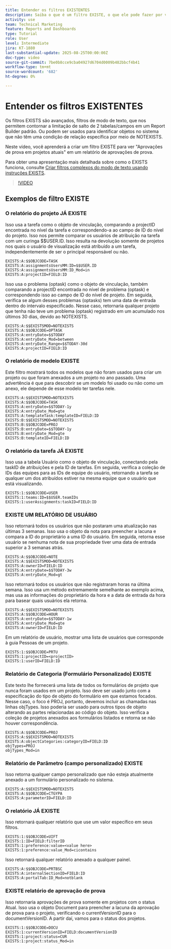 ```yaml
---
title: Entender os filtros EXISTENTES
description: Saiba o que é um filtro EXISTE, o que ele pode fazer por você e como você pode criá-lo do zero. Além disso, veja vários exemplos úteis de filtros EXISTS.
activity: use
team: Technical Marketing
feature: Reports and Dashboards
type: Tutorial
role: User
level: Intermediate
jira: KT-1880
last-substantial-update: 2025-08-25T00:00:00Z
doc-type: video
source-git-commit: 7be0b8cce9cba04927d6704d0009b482bbcf4b41
workflow-type: tm+mt
source-wordcount: '682'
ht-degree: 0%

---
```


# Entender os filtros EXISTENTES

Os filtros EXISTS são avançados, filtros de modo de texto, que nos permitem contornar a limitação de salto de 2 tabelas/campos em um Report Builder padrão. Ou podem ser usados para identificar objetos no sistema que não têm uma condição de relação específica por meio de NOTEXISTS.

Neste vídeo, você aprenderá a criar um filtro EXISTE para ver &quot;Aprovações de prova em projetos atuais&quot; em um relatório de aprovações de prova.

Para obter uma apresentação mais detalhada sobre como o EXISTS funciona, consulte [Criar filtros complexos do modo de texto usando instruções EXISTS](https://experienceleague.adobe.com/pt-br/docs/workfront/using/reporting/reports/text-mode/create-complex-text-mode-filters-using-exists-statements).

>[!VIDEO](https://video.tv.adobe.com/v/3471208/?quality=12&learn=on&enablevpops&captions=por_br)

## Exemplos de filtro EXISTE

### O relatório do projeto JÁ EXISTE

Isso usa a tarefa como o objeto de vinculação, comparando a projectID encontrada no nível da tarefa e correspondendo-a ao campo de ID do nível do projeto. Isso nos permite comparar os usuários de atribuição na tarefa com um curinga $$USER.ID. Isso resulta na devolução somente de projetos nos quais o usuário de visualização está atribuído a um
tarefa, independentemente de ser o principal responsável ou não.

```
EXISTS:A:$$OBJCODE=TASK
EXISTS:A:assignmentsUsersMM:ID=$$USER.ID
EXISTS:A:assignmentsUsersMM:ID_Mod=in
EXISTS:A:projectID=FIELD:ID
```


Isso usa o problema (optask) como o objeto de vinculação, também comparando a projectID encontrada no nível de problema (optask) e correspondendo isso ao campo de ID do nível de projeto. Em seguida, verifica se algum desses problemas (optasks) tem uma data de entrada dentro do intervalo especificado. Nesse caso, retornaria qualquer projeto que tenha
não teve um problema (optask) registrado em um acumulado nos últimos 30 dias, devido ao NOTEXISTS.

```
EXISTS:A:$$EXISTSMOD=NOTEXISTS
EXISTS:A:$$OBJCODE=OPTASK
EXISTS:A:entryDate=$$TODAY
EXISTS:A:entryDate_Mod=between
EXISTS:A:entryDate_Range=$$TODAY-30d
EXISTS:A:projectID=FIELD:ID
```

### O relatório de modelo EXISTE

Este filtro mostrará todos os modelos que não foram usados para criar um projeto ou que foram anexados a um projeto no ano passado. Uma advertência é que para descobrir se um modelo foi usado ou não como um anexo, ele depende de esse modelo ter tarefas nele.

```
EXISTS:A:$$EXISTSMOD=NOTEXISTS
EXISTS:A:$$OBJCODE=TASK
EXISTS:A:entryDate=$$TODAY-1y
EXISTS:A:entryDate_Mod=gte
EXISTS:A:templateTask:templateID=FIELD:ID
EXISTS:B:$$EXISTSMOD=NOTEXISTS
EXISTS:B:$$OBJCODE=PROJ
EXISTS:B:entryDate=$$TODAY-1y
EXISTS:B:entryDate_Mod=gte
EXISTS:B:templateID=FIELD:ID
```

### O relatório da tarefa JÁ EXISTE

Isso usa a tabela Usuário como o objeto de vinculação, conectando pela taskID de atribuições e pela ID de tarefas. Em seguida, verifica a coleção de IDs das equipes para as IDs de equipe do usuário, retornando a tarefa se qualquer um dos atribuídos estiver na mesma equipe que o usuário que está visualizando.

```
EXISTS:1:$$OBJCODE=USER
EXISTS:1:teams:ID=$$USER.teamIDs
EXISTS:1:userAssignments:taskID=FIELD:ID
```

### EXISTE UM RELATÓRIO DE USUÁRIO

Isso retornará todos os usuários que não postaram uma atualização nas últimas 3 semanas. Isso usa o objeto da nota para preencher a lacuna e compara a ID do proprietário a uma ID do usuário. Em seguida, retorna esse usuário se nenhuma nota de sua propriedade tiver uma data de entrada superior a 3 semanas atrás.

```
EXISTS:A:$$OBJCODE=NOTE
EXISTS:A:$$EXISTSMOD=NOTEXISTS
EXISTS:A:ownerID=FIELD:ID
EXISTS:A:entryDate=$$TODAY-3w
EXISTS:A:entryDate_Mod=gt
```

Isso retornará todos os usuários que não registraram horas na última semana. Isso usa um método extremamente semelhante ao exemplo acima, mas usa as informações do proprietário da hora e a data de entrada da hora para basear quais usuários ela retorna.

```
EXISTS:A:$$EXISTSMOD=NOTEXISTS
EXISTS:A:$$OBJCODE=HOUR
EXISTS:A:entryDate=$$TODAY-1w
EXISTS:A:entryDate_Mod=gte
EXISTS:A:ownerID=FIELD:ID
```

Em um relatório de usuário, mostrar uma lista de usuários que corresponde à guia Pessoas de um projeto.

```
EXISTS:1:$$OBJCODE=PRTU
EXISTS:1:projectID=<projectID>
EXISTS:1:userID=FIELD:ID
```

### Relatório de Categoria (Formulário Personalizado) EXISTE

Este texto lhe fornecerá uma lista de todos os formulários de projeto que nunca foram usados em um projeto. Isso deve ser usado junto com a especificação do tipo de objeto do formulário em que estamos focados. Nesse caso, o foco é PROJ, portanto, devemos incluir as chamadas nas linhas objTypes. Isso poderia ser usado
para outros tipos de objeto alterando as partes relacionadas ao código do objeto. Isso verifica a coleção de projetos anexados aos formulários listados e retorna se não houver correspondência.

```
EXISTS:A:$$OBJCODE=PROJ
EXISTS:A:$$EXISTSMOD=NOTEXISTS
EXISTS:A:objectCategories:categoryID=FIELD:ID
objTypes=PROJ
objTypes_Mod=in
```

### Relatório de Parâmetro (campo personalizado) EXISTE

Isso retorna qualquer campo personalizado que não esteja atualmente anexado a um formulário personalizado no sistema.

```
EXISTS:A:$$EXISTSMOD=NOTEXISTS
EXISTS:A:$$OBJCODE=CTGYPA
EXISTS:A:parameterID=FIELD:ID
```

### O relatório JÁ EXISTE

Isso retornará qualquer relatório que use um valor específico em seus filtros.

```
EXISTS:1:$$OBJCODE=UIFT
EXISTS:1:ID=FIELD:filterID
EXISTS:1:preference:value=<value here>
EXISTS:1:preference:value_Mod=cicontains
```

Isso retornará qualquer relatório anexado a qualquer painel.

```
EXISTS:A:$$OBJCODE=PRTBSC
EXISTS:A:internalSectionID=FIELD:ID
EXISTS:A:portalTab:ID_Mod=notblank
```

### EXISTE relatório de aprovação de prova

Isso retornaria aprovações de prova somente em projetos com o status Atual. Isso usa o objeto Document para preencher a lacuna da aprovação de prova para o projeto, verificando o currentVersionID para o documentVersionID. A partir daí, vamos para o status dos projetos.

```
EXISTS:1:$$OBJCODE=DOCU
EXISTS:1:currentVersionID=FIELD:documentVersionID
EXISTS:1:project:status=CUR
EXISTS:1:project:status_Mod=in
```
